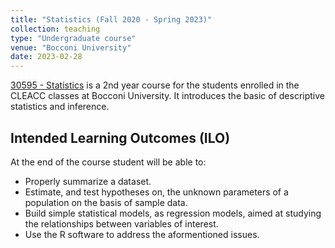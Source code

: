 ```yaml
---
title: "Statistics (Fall 2020 - Spring 2023)"
collection: teaching
type: "Undergraduate course"
venue: "Bocconi University"
date: 2023-02-28
---
```

[30595 - Statistics](https://didattica.unibocconi.eu/ts/tsn_anteprima.php?cod_ins=30595&anno=2023&IdPag=6956#classe11) is a 2nd year course for the students enrolled in the CLEACC classes at Bocconi University. It introduces the basic of descriptive statistics and inference.

## Intended Learning Outcomes (ILO)
At the end of the course student will be able to:
- Properly summarize a dataset.
- Estimate, and test hypotheses on, the unknown parameters of a population on the basis of sample data.
- Build simple statistical models, as regression models, aimed at studying the relationships between variables of interest.
- Use the R software to address the aformentioned issues.
  
